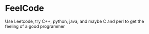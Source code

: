 # FeelCode
Use Leetcode, try C++, python, java, and maybe C and perl to get the feeling of a good programmer 
